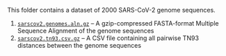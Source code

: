 This folder contains a dataset of 2000 SARS-CoV-2 genome sequences.

1. [`sarscov2.genomes.aln.gz`](sarscov2.genomes.aln.gz) – A gzip-compressed FASTA-format Multiple Sequence Alignment of the genome sequences
2. [`sarscov2.tn93.csv.gz`](sarscov2.tn93.csv.gz) – A CSV file containing all pairwise TN93 distances between the genome sequences
